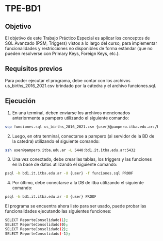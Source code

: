 # TPE-BD1

## Objetivo
El objetivo de este Trabajo Práctico Especial es aplicar los conceptos de SQL Avanzado (PSM,
Triggers) vistos a lo largo del curso, para implementar funcionalidades y restricciones no disponibles
de forma estándar (que no pueden resolverse con Primary Keys, Foreign Keys, etc.).

## Requisitos previos
Para poder ejecutar el programa, debe contar con los archivos us_births_2016_2021.csv brindado por la cátedra y el archivo funciones.sql.

## Ejecución
1. En una terminal, deben enviarse los archivos mencionados anteriormente a pampero utilizando el siguiente comando:
```bash
scp funciones.sql us_births_2016_2021.csv {user}@pampero.itba.edu.ar:/home/{user}/
```
2. Luego, en otra terminal, conectarse a pampero (al servidor de la BD de la catedra) utilizando el siguiente comando:
```bash
ssh user@pampero.itba.edu.ar -L 5440:bd1.it.itba.edu.ar:5432
```
3. Una vez conectado, debe crear las tablas, los triggers y las funciones en la base de datos utilizando el siguiente comando:
```bash
psql -h bd1.it.itba.edu.ar -U {user} -f funciones.sql PROOF
```
4. Por último, debe conectarse a la DB de itba utilizando el siguiente comando:
```bash
psql -h bd1.it.itba.edu.ar -U {user} PROOF
```
El programa se encuentra ahora listo para ser usado, puede probar las funcionalidades ejecutando las siguientes funciones:
```bash
SELECT ReporteConsolidado(1);
SELECT ReporteConsolidado(0);
SELECT ReporteConsolidado(2);
SELECT ReporteConsolidado(-1);
```